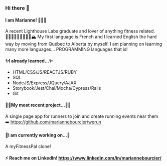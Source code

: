 ### Hi there 👋 
#### I am Marianne! 💁🏻‍♀️
A recent Lighthouse Labs graduate and lover of anything fitness related. 🏋🏻‍♂️🚴🏻‍♀️🏃🏻‍♀️🏔
My first language is French and I learned English the hard way by moving from Québec to Alberta by myself.
I am planning on learning many more languages... PROGRAMMING languages that is!

#### ✨I already learned...✨
- HTML/CSS/JS/REACTJS/RUBY
- SQL
- NodeJS/Express/JQuery/AJAX
- Storybook/Jest/Chai/Mocha/Cypress/Rails
- Git

#### 💃🏻My most recent project...💃🏻
A single page app for runners to join and create running events near them ➡️ 
https://github.com/mariannebourcier/werun

#### 🦋I am currently working on...🦋

A myFitnessPal clone!

#### ⚡️ Reach me on LinkedIn! https://www.linkedin.com/in/mariannebourcier/


<!--
**mariannebourcier/mariannebourcier** is a ✨ _special_ ✨ repository because its `README.md` (this file) appears on your GitHub profile.

Here are some ideas to get you started:
🧘
- 🔭 I’m currently working on ...
- 🌱 I’m currently learning ...
- 👯 I’m looking to collaborate on ...
- 🤔 I’m looking for help with ...
- 💬 Ask me about ...
- 📫 How to reach me: ...
- 😄 Pronouns: ...
- ⚡ Fun fact: ...
-->
